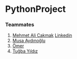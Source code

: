 # PythonProject
### Teammates
1. [Mehmet Ali Cakmak](https://github.com/mehmet5643)     [Linkedin](https://www.linkedin.com/in/mehmet-ali-%C3%A7akmak-82a1211b9/)
2. [Musa Aydınoğlu](https://github.com/jumpthe11)   
3. [Ömer](https://github.com/Askeladdennn) 
4. [Tuğba Yıldız](https://github.com/badnothendd)
